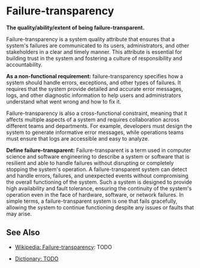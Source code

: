 # Failure-transparency

**The quality/ability/extent of being failure-transparent.**

<span data-chatgpt-prompt="explain failure-transparency (system quality attribute, non-functional requirement, cross-functional constraint)">

Failure-transparency is a system quality attribute that ensures that a system's failures are communicated to its users, administrators, and other stakeholders in a clear and timely manner. This attribute is essential for building trust in the system and fostering a culture of responsibility and accountability.

**As a non-functional requirement:** failure-transparency specifies how a system should handle errors, exceptions, and other types of failures. It requires that the system provide detailed and accurate error messages, logs, and other diagnostic information to help users and administrators understand what went wrong and how to fix it.

Failure-transparency is also a cross-functional constraint, meaning that it affects multiple aspects of a system and requires collaboration across different teams and departments. For example, developers must design the system to generate informative error messages, while operations teams must ensure that logs are accessible and easy to analyze.

</span>

**Define failure-transparent:** <span data-chatgpt-prompt="define failure-transparent (computers and software)">Failure-transparent is a term used in computer science and software engineering to describe a system or software that is resilient and able to handle failures without disrupting or completely stopping the system's operation. A failure-transparent system can detect and handle errors, failures, and unexpected events without compromising the overall functioning of the system. Such a system is designed to provide high availability and fault tolerance, ensuring the continuity of the system's operation even in the face of hardware, software, or network failures. In simple terms, a failure-transparent system is one that fails gracefully, allowing the system to continue functioning despite any issues or faults that may arise.</span>

## See Also

* [Wikipedia: Failure-transparency](https://wikipedia.org/wiki/Failure_transparency): TODO

* [Dictionary: TODO](TODO)


